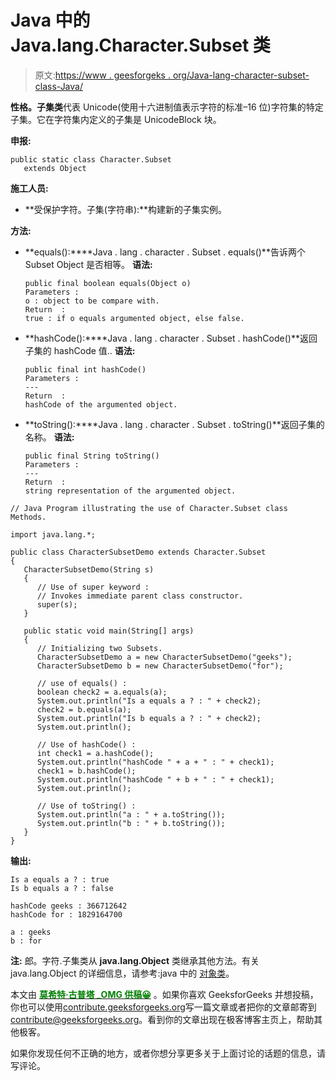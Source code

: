 # Java 中的 Java.lang.Character.Subset 类

> 原文:[https://www . geesforgeks . org/Java-lang-character-subset-class-Java/](https://www.geeksforgeeks.org/java-lang-character-subset-class-java/)

**性格。子集类**代表 Unicode(使用十六进制值表示字符的标准–16 位)字符集的特定子集。它在字符集内定义的子集是 UnicodeBlock 块。

**申报:**

```
public static class Character.Subset
   extends Object
```

**施工人员:**

*   **受保护字符。子集(字符串):**构建新的子集实例。

**方法:**

*   **equals():****Java . lang . character . Subset . equals()**告诉两个 Subset Object 是否相等。
    **语法:**

    ```
    public final boolean equals(Object o)
    Parameters : 
    o : object to be compare with.
    Return  :
    true : if o equals argumented object, else false.

    ```

*   **hashCode():****Java . lang . character . Subset . hashCode()**返回子集的 hashCode 值..
    **语法:**

    ```
    public final int hashCode()
    Parameters : 
    ---
    Return  :
    hashCode of the argumented object.

    ```

*   **toString():****Java . lang . character . Subset . toString()**返回子集的名称。
    **语法:**

    ```
    public final String toString()
    Parameters : 
    ---
    Return  :
    string representation of the argumented object.

    ```

```
// Java Program illustrating the use of Character.Subset class Methods.

import java.lang.*;

public class CharacterSubsetDemo extends Character.Subset 
{
   CharacterSubsetDemo(String s) 
   {
      // Use of super keyword : 
      // Invokes immediate parent class constructor.
      super(s); 
   }

   public static void main(String[] args) 
   {
      // Initializing two Subsets.
      CharacterSubsetDemo a = new CharacterSubsetDemo("geeks");
      CharacterSubsetDemo b = new CharacterSubsetDemo("for");

      // use of equals() : 
      boolean check2 = a.equals(a);
      System.out.println("Is a equals a ? : " + check2);
      check2 = b.equals(a);
      System.out.println("Is b equals a ? : " + check2);
      System.out.println();

      // Use of hashCode() : 
      int check1 = a.hashCode();
      System.out.println("hashCode " + a + " : " + check1);
      check1 = b.hashCode();
      System.out.println("hashCode " + b + " : " + check1);
      System.out.println();

      // Use of toString() : 
      System.out.println("a : " + a.toString());
      System.out.println("b : " + b.toString());
   }
} 
```

**输出:**

```
Is a equals a ? : true
Is b equals a ? : false

hashCode geeks : 366712642
hashCode for : 1829164700

a : geeks
b : for
```

**注:**
郎。字符.子集类从 **java.lang.Object** 类继承其他方法。有关 java.lang.Object 的详细信息，请参考:java 中的
[对象类](https://www.geeksforgeeks.org/object-class-in-java/)。

本文由 [<font color="green">**莫希特·古普塔 _OMG 供稿😀**</font>](https://www.facebook.com/profile.php?id=100016327034955) 。如果你喜欢 GeeksforGeeks 并想投稿，你也可以使用[contribute.geeksforgeeks.org](http://www.contribute.geeksforgeeks.org)写一篇文章或者把你的文章邮寄到 contribute@geeksforgeeks.org。看到你的文章出现在极客博客主页上，帮助其他极客。

如果你发现任何不正确的地方，或者你想分享更多关于上面讨论的话题的信息，请写评论。